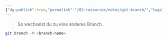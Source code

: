 ```yaml
---
{"dg-publish":true,"permalink":"/02-resources/notes/git-branch/","tags":["git/branch"],"noteIcon":"","updated":"2025-09-05T10:12:28.000+02:00"}
---
```


>So wechselst du zu eine anderes Branch.
```bash
git branch -M <branch-name>
```
